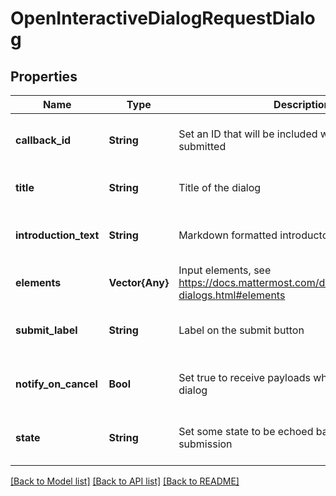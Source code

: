 # OpenInteractiveDialogRequestDialog


## Properties
Name | Type | Description | Notes
------------ | ------------- | ------------- | -------------
**callback_id** | **String** | Set an ID that will be included when the dialog is submitted | [optional] [default to nothing]
**title** | **String** | Title of the dialog | [default to nothing]
**introduction_text** | **String** | Markdown formatted introductory paragraph | [optional] [default to nothing]
**elements** | **Vector{Any}** | Input elements, see https://docs.mattermost.com/developer/interactive-dialogs.html#elements | [default to nothing]
**submit_label** | **String** | Label on the submit button | [optional] [default to nothing]
**notify_on_cancel** | **Bool** | Set true to receive payloads when user cancels a dialog | [optional] [default to nothing]
**state** | **String** | Set some state to be echoed back with the dialog submission | [optional] [default to nothing]


[[Back to Model list]](../README.md#models) [[Back to API list]](../README.md#api-endpoints) [[Back to README]](../README.md)


